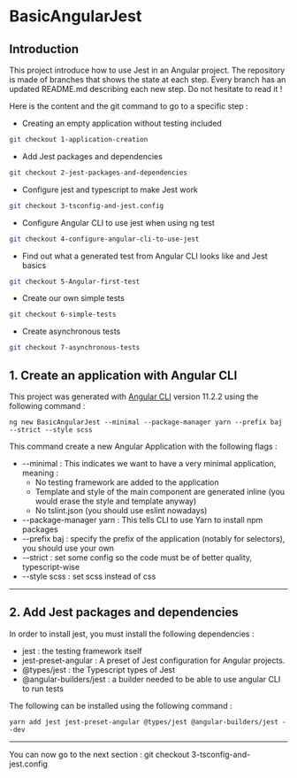 # BasicAngularJest

## Introduction
This project introduce how to use Jest in an Angular project.
The repository is made of branches that shows the state at each step.
Every branch has an updated README.md describing each new step. Do not hesitate to read it !

Here is the content and the git command to go to a specific step : 
- Creating an empty application without testing included
```bash
git checkout 1-application-creation
```
- Add Jest packages and dependencies
```bash
git checkout 2-jest-packages-and-dependencies
```
- Configure jest and typescript to make Jest work
```bash
git checkout 3-tsconfig-and-jest.config
```
- Configure Angular CLI to use jest when using ng test
```bash
git checkout 4-configure-angular-cli-to-use-jest
```
- Find out what a generated test from Angular CLI looks like and Jest basics
```bash
git checkout 5-Angular-first-test
```
- Create our own simple tests
```bash
git checkout 6-simple-tests
```
- Create asynchronous tests
```bash
git checkout 7-asynchronous-tests
```

## 1. Create an application with Angular CLI
This project was generated with [Angular CLI](https://github.com/angular/angular-cli) version 11.2.2 using the following command :

`ng new BasicAngularJest --minimal --package-manager yarn --prefix baj --strict --style scss`

This command create a new Angular Application with the following flags :
- --minimal : This indicates we want to have a very minimal application, meaning :
    - No testing framework are added to the application
    - Template and style of the main component are generated inline (you would erase the style and template anyway)
    - No tslint.json (you should use eslint nowadays)
- --package-manager yarn : This tells CLI to use Yarn to install npm packages
- --prefix baj : specify the prefix of the application (notably for selectors), you should use your own
- --strict : set some config so the code must be of better quality, typescript-wise
- --style scss : set scss instead of css
---
## 2. Add Jest packages and dependencies
In order to install jest, you must install the following dependencies :
- jest : the testing framework itself
- jest-preset-angular : A preset of Jest configuration for Angular projects.
- @types/jest : the Typescript types of Jest
- @angular-builders/jest : a builder needed to be able to use angular CLI to run tests

The following can be installed using the following command :

`yarn add jest jest-preset-angular @types/jest @angular-builders/jest --dev`

---

You can now go to the next section : git checkout 3-tsconfig-and-jest.config
